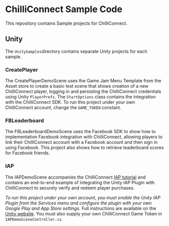 # ChilliConnect Sample Code

This repository contains Sample projects for ChilliConnect.

## Unity

The `UnitySamples`directory contains separate Unity projects for each sample.

### CreatePlayer

The CreatePlayerDemoScene uses the Game Jam Menu Template from the Asset store to create a basic test scene that shows creation of a new ChilliConnect player, logging in and persisting the ChilliConnect credentials using Unity `PlayerPrefs`. The `StartOptions` class contains the integration with the ChilliConnect SDK. To run this project under your own ChilliConnect account, change the `GAME_TOKEN` constant.

### FBLeaderboard

The FBLeaderboardDemoScene uses the Facebook SDK to show how to implementation Facebook integration with ChilliConnect, allowing players to link their ChilliConnect account with a Facebook account and then sign in using Facebook. This project also shows how to retrieve leaderboard scores for Facebook friends.

### IAP

The IAPDemoScene accompanies the ChilliConnect [IAP tutorial](https://docs.chilliconnect.com/tutorial-iaps) and contains an end-to-end example of integrating the Unity IAP Plugin with ChilliConnect to securely verify and redeem player purchases. 

*To run this project under your own account, you must enable the Unity IAP Plugin from the Services menu and configure the plugin with your own Google Play and App Store settings.* Full instructions are available on the [Unity website](https://unity3d.com/learn/tutorials/topics/analytics/integrating-unity-iap-your-game). You must also supply your own ChilliConnect Game Token in `IAPDemoSceneController.cs`.